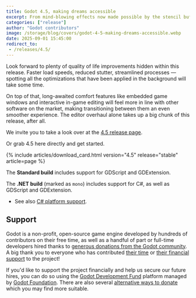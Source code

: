 ```yaml
---
title: Godot 4.5, making dreams accessible
excerpt: From mind-blowing effects now made possible by the stencil buffer to accessibilty descriptions of your GUI elements that opens up the possibility for some with disabilities to play your game — we are proud to present to you Godot 4.5.
categories: ["release"]
author: "Godot contributors"
image: /storage/blog/covers/godot-4-5-making-dreams-accessible.webp
date: 2025-09-01 15:45:00
redirect_to:
 - /releases/4.5/
---
```


Look forward to plenty of quality of life improvements hidden within this release. Faster load speeds, reduced stutter, streamlined processes — spotting all the optimizations that have been applied in the background will take some time.

On top of that, long-awaited comfort features like embedded game windows and interactive in-game editing will feel more in line with other software on the market, making transitioning between them an even smoother experience. The editor overhaul alone takes up a big chunk of this release, after all.

We invite you to take a look over at the [4.5 release page](/releases/4.5/).

Or grab 4.5 here directly and get started.

{% include articles/download_card.html version="4.5" release="stable" article=page %}

The **Standard build** includes support for GDScript and GDExtension.

The **.NET build** (marked as `mono`) includes support for C#, as well as GDScript and GDExtension.
- See also [C# platform support](https://docs.godotengine.org/en/latest/tutorials/scripting/c_sharp/index.html#c-platform-support).

## Support

Godot is a non-profit, open-source game engine developed by hundreds of contributors on their free time, as well as a handful of part or full-time developers hired thanks to [generous donations from the Godot community](https://fund.godotengine.org/). A big thank you to everyone who has contributed [their time](https://github.com/godotengine/godot/blob/master/AUTHORS.md) or [their financial support](https://github.com/godotengine/godot/blob/master/DONORS.md) to the project!

If you'd like to support the project financially and help us secure our future hires, you can do so using the [Godot Development Fund](https://fund.godotengine.org/) platform managed by [Godot Foundation](https://godot.foundation/). There are also several [alternative ways to donate](/donate) which you may find more suitable.
